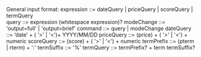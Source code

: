 General input format:
expression						 ::=	dateQuery	|	priceQuery	|	scoreQuery	|	termQuery	
query											 ::=	expression	(whitespace	expression)?
modeChange ::=	'output=full'	|	'output=brief'
command ::=	query	|	modeChange
dateQuery					 ::=	‘date’ +	(	'>'	|	'<')+	YYYY/MM/DD
priceQuery ::=	(price)	+	(	'>'	|	'<') +	numeric
scoreQuery ::=	(score)	+	(	'>'	|	'<') +	numeric
termPrefix ::=	(pterm	|	rterm)	+ ':'
termSuffix						 ::=	'%'	
termQuery							 ::=	termPrefix?	+ term	termSuffix?
